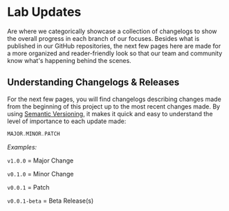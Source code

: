 # Lab Updates

Are where we categorically showcase a collection of changelogs to show the overall progress in each branch of our focuses. Besides what is published in our GitHub repositories, the next few pages here are made for a more organized and reader-friendly look so that our team and community know what's happening behind the scenes.

## Understanding Changelogs & Releases

For the next few pages, you will find changelogs describing changes made from the beginning of this project up to the most recent changes made. By using [Semantic Versioning](https://semver.org/), it makes it quick and easy to understand the level of importance to each update made:

```rust
MAJOR.MINOR.PATCH
```
*Examples:*

```v1.0.0``` = Major Change

```v0.1.0``` = Minor Change

```v0.0.1``` = Patch

```v0.0.1-beta``` = Beta Release(s)